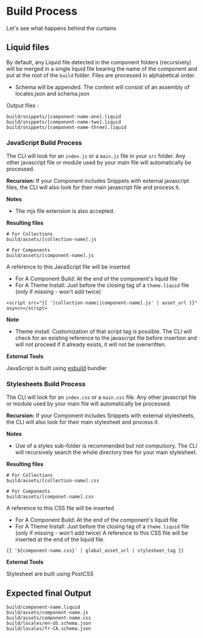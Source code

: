# Build Process

Let's see what happens behind the curtains

## Liquid files

By default, any Liquid file detected in the component folders (recursively) will be merged in a single liquid file bearing
the name of the component and put at the root of the `build` folder. Files are processed in alphabetical order.

- Schema will be appended. The content will consist of an assembly of locales.json and schema.json

Output files :
```shell
build/snippets/[component-name-one].liquid
build/snippets/[component-name-two].liquid
build/snippets/[component-name-three].liquid
```

### JavaScript Build Process

The CLI will look for an `index.js` or a `main.js` file in your `src` folder. Any other javascript file or module used
by your main file will automatically be processed.

**Recursion:** If your Component includes Snippets with external javascript files, the CLI will also look for their main javascript file and process it.

**Notes**
- The mjs file extension is also accepted.

**Resulting files**

```shell
# For Collections
build/assets/[collection-name].js

# For Components
build/assets/[component-name].js
```

A reference to this JavaScript file will be inserted
- For A Component Build: At the end of the component's liquid file
- For A Theme Install: Just before the closing </head> tag of a `theme.liquid` file (only if missing - won't add twice)

```liquid
<script src="{{ '[collection-name||component-name].js' | asset_url }}" async></script>
```

**Note**
- Theme install: Customization of that script tag is possible. The CLI will check for an existing reference to the
  javascript file before insertion and will not proceed if it already exists, it will not be overwritten.

**External Tools**

JavaScript is built using [esbuild](https://esbuild.github.io/) bundler


### Stylesheets Build Process

The CLI will look for an `index.css` or a `main.css` file. Any
other javascript file or module used by your main file will automatically be processed.

**Recursion:** If your Component includes Snippets with external stylesheets, the CLI will also look for their main
stylesheet and process it.

**Notes**
- Use of a styles sub-folder is recommended but not compulsory. The CLI will recursively search the whole directory tree for your main stylesheet.

**Resulting files**

```shell
# For Collections
build/assets/[collection-name].css

# For Components
build/assets/[componet-name].css
```


A reference to this CSS file will be inserted
- For A Component Build: At the end of the component's liquid file
- For A Theme Install: Just before the closing </head> tag of a `theme.liquid` file (only if missing - won't add twice)
  A reference to this CSS file will be inserted at the end of the liquid file.

```liquid
{{ '${component-name.css}' | global_asset_url | stylesheet_tag }}
```

**External Tools**

Stylesheet are built using PostCSS

## Expected final Output

```shell
build/component-name.liquid
build/assets/component-name.js
build/assets/component-name.css
build/locales/en-US.schema.json
build/locales/fr-CA.schema.json
```
